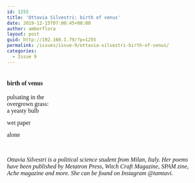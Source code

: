 ```yaml
---
id: 1255
title: 'Ottavia Silvestri: birth of venus'
date: 2019-12-15T07:00:45+00:00
author: amberflora
layout: post
guid: http://192.168.1.79/?p=1255
permalink: /issues/issue-9/ottavia-silvestri-birth-of-venus/
categories:
  - Issue 9
---
```

# <span style="font-size: 12pt; font-family: georgia, palatino, serif;">birth of venus</span>

<span style="font-size: 12pt; font-family: georgia, palatino, serif;">pulsating in the</span>  
<span style="font-size: 12pt; font-family: georgia, palatino, serif;">overgrown grass:</span>  
<span style="font-size: 12pt; font-family: georgia, palatino, serif;">a yeasty bulb</span>

<span style="font-size: 12pt; font-family: georgia, palatino, serif;">wet paper</span>

<span style="font-size: 12pt; font-family: georgia, palatino, serif;">alone</span>

<span style="font-size: 12pt; font-family: georgia, palatino, serif;"></span>  
&nbsp;  
<span style="font-size: 12pt; font-family: georgia, palatino, serif;"><em>Ottavia Silvestri is a political science student from Milan, Italy. Her poems have been published by Metatron Press, Witch Craft Magazine, SPAM zine, Ache magazine and more. She can be found on Instagram @tamtavi.</em></span>